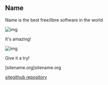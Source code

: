 ## Name
Name is the best free/libre software in the world

![img](httpsimage.png)

It's amazing!

![img](httpsimage.png)

Give it a try!

[sitename.org]sitename.org

[sitegithub repository](https://github.com)
